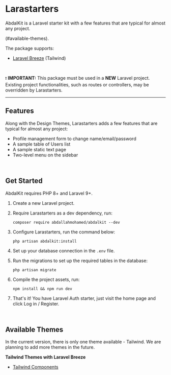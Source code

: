 # Larastarters

AbdalKit is a Laravel starter kit with a few features that are typical for almost any project.

(#available-themes).

The package supports:

- [Laravel Breeze](https://github.com/laravel/breeze) (Tailwind)

<br/>

` ❗ ` **IMPORTANT:**  This package must be used in a **NEW** Laravel project. Existing project functionalities, such as routes or controllers, may be overridden by Larastarters.

---

## Features

Along with the Design Themes, Larastarters adds a few features that are typical for almost any project:

- Profile management form to change name/email/password
- A sample table of Users list
- A sample static text page
- Two-level menu on the sidebar

<br/>

## Get Started

AbdalKit requires PHP 8+ and Laravel 9+.

1. Create a new Laravel project.

2. Require Larastarters as a dev dependency, run:

    ```shell
    composer require abdallahmohamed/abdalkit --dev
    ```

3. Configure Larastarters, run the command below:

    ```shell
    php artisan abdalkit:install
    ```

4. Set up your database connection in the `.env` file.

5. Run the migrations to set up the required tables in the database:

    ```shell
    php artisan migrate
    ```

6. Compile the project assets, run:

    ```shell
    npm install && npm run dev
    ```

7. That's it! You have Laravel Auth starter, just visit the home page and click Log in / Register.

<br/>

## Available Themes

In the current version, there is only one theme available - Tailwind. We are planning to add more themes in the future.

**Tailwind Themes with Laravel Breeze**

- [Tailwind Components](https://github.com/tailwindcomponents/dashboard)
